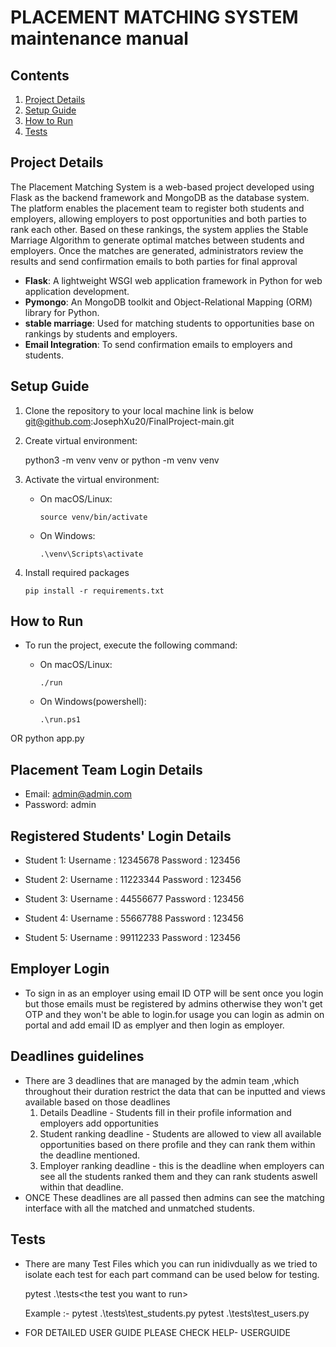 # PLACEMENT MATCHING SYSTEM maintenance manual

## Contents

1. [Project Details](#project-details)  
2. [Setup Guide](#setup-guide)  
3. [How to Run](#how-to-run)  
4. [Tests](#tests)



## Project Details

The Placement Matching System is a web-based project developed using Flask as the backend framework and MongoDB as the database system. The platform enables the placement team to register both students and employers, allowing employers to post opportunities and both parties to rank each other. Based on these rankings, the system applies the Stable Marriage Algorithm to generate optimal matches between students and employers. Once the matches are generated, administrators review the results and send confirmation emails to both parties for final approval

-   **Flask**: A lightweight WSGI web application framework in Python for web application development.
-   **Pymongo**: An MongoDB toolkit and Object-Relational Mapping (ORM) library for Python.
-   **stable marriage**: Used for matching students to opportunities base on rankings by students and employers.
-   **Email Integration**: To send confirmation emails to employers and students.

## Setup Guide

1. Clone the repository to your local machine link is below
git@github.com:JosephXu20/FinalProject-main.git

2. Create virtual environment:
    
    python3 -m venv venv
    or 
    python -m venv venv
    
3. Activate the virtual environment:
    - On macOS/Linux:
        ```
        source venv/bin/activate
        ```
    - On Windows:
        ```
        .\venv\Scripts\activate
        ```
4. Install required packages
    ```
    pip install -r requirements.txt
    ```

## How to Run

-   To run the project, execute the following command:

    -   On macOS/Linux:
        ```
        ./run
        ```
    -   On Windows(powershell):
        ```
        .\run.ps1
        ```
 OR   python app.py


##  Placement Team Login Details

- Email: admin@admin.com
- Password: admin

## Registered Students' Login Details

- Student 1: 
    Username : 12345678
    Password : 123456

- Student 2: 
    Username : 11223344
    Password : 123456

- Student 3: 
    Username : 44556677
    Password : 123456

- Student 4: 
    Username : 55667788
    Password : 123456

- Student 5: 
    Username : 99112233
    Password : 123456

## Employer Login

- To sign in as an employer using email ID OTP will be sent once you login but those emails must be registered by admins otherwise they won't get OTP and they won't be able to login.for usage you can login as admin on portal and add email ID as emplyer and then login as employer.

## Deadlines guidelines

- There are 3 deadlines that are managed by the admin team ,which throughout their duration restrict the data that can be inputted and views available based on those deadlines
    1. Details Deadline - Students fill in their profile information and employers add opportunities
    2. Student ranking deadline - Students are allowed to view all available opportunities based on there profile and they can rank them within the deadline mentioned.
    3. Employer ranking deadline - this is the deadline when employers can see all the students ranked them and they can rank students aswell within that deadline.
- ONCE These deadlines are all passed then admins can see the matching interface with all the matched and unmatched students. 
## Tests

- There are many Test Files which you can run inidivdually as we tried to isolate each test for each part command can be used below for testing.

    pytest .\tests\<the test you want to run>

    Example :-    pytest .\tests\test_students.py
                  pytest .\tests\test_users.py


- FOR DETAILED USER GUIDE PLEASE CHECK HELP- USERGUIDE
